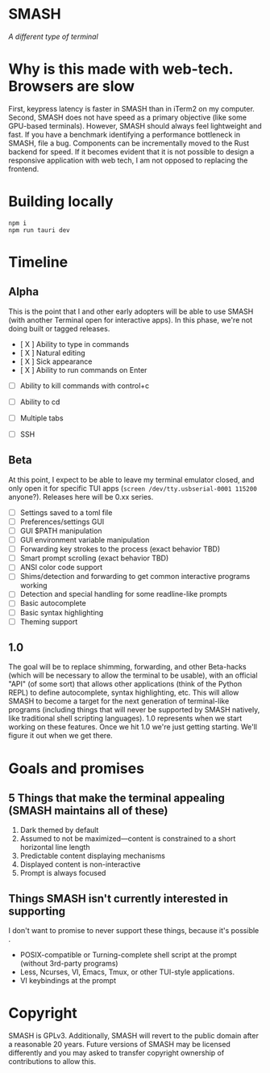 # SMASH
*A different type of terminal*


# Why is this made with web-tech. Browsers are slow
First, keypress latency is faster in SMASH than in iTerm2 on my computer.
Second, SMASH does not have speed as a primary objective (like some GPU-based terminals). However, SMASH should always feel lightweight and fast. If you have a benchmark identifying a performance bottleneck in SMASH, file a bug. Components can be incrementally moved to the Rust backend for speed. If it becomes evident that it is not possible to design a responsive application with web tech, I am not opposed to replacing the frontend.

# Building locally
```
npm i
npm run tauri dev
```

# Timeline

## Alpha
This is the point that I and other early adopters will be able to use SMASH (with another Terminal open for interactive apps).
In this phase, we're not doing built or tagged releases.

 - [ X ] Ability to type in commands
 - [ X ] Natural editing
 - [ X ] Sick appearance
 - [ X ] Ability to run commands on Enter
 - [   ] Ability to kill commands with control+c
 - [   ] Ability to cd
 - [   ] Multiple tabs
 - [   ] SSH


## Beta
At this point, I expect to be able to leave my terminal emulator closed, and only open it for specific TUI apps (`screen /dev/tty.usbserial-0001 115200` anyone?).
Releases here will be 0.xx series.

 - [   ] Settings saved to a toml file
 - [   ] Preferences/settings GUI
 - [   ] GUI $PATH manipulation
 - [   ] GUI environment variable manipulation
 - [   ] Forwarding key strokes to the process (exact behavior TBD)
 - [   ] Smart prompt scrolling (exact behavior TBD)
 - [   ] ANSI color code support
 - [   ] Shims/detection and forwarding to get common interactive programs working
 - [   ] Detection and special handling for some readline-like prompts
 - [   ] Basic autocomplete
 - [   ] Basic syntax highlighting
 - [   ] Theming support

## 1.0
The goal will be to replace shimming, forwarding, and other Beta-hacks (which will be necessary to allow the terminal to be usable), with an official "API" (of some sort) that allows other applications (think of the Python REPL) to define autocomplete, syntax highlighting, etc. This will allow SMASH to become a target for the next generation of terminal-like programs (including things that will never be supported by SMASH natively, like traditional shell scripting languages).
1.0 represents when we start working on these features. Once we hit 1.0 we're just getting starting.
We'll figure it out when we get there. 

# Goals and promises

## 5 Things that make the terminal appealing (SMASH maintains all of these)

1. Dark themed by default
2. Assumed to not be maximized—content is constrained to a short horizontal line length
3. Predictable content displaying mechanisms
4. Displayed content is non-interactive
5. Prompt is always focused

## Things SMASH isn't currently interested in supporting
I don't want to promise to never support these things, because it's possible .
* POSIX-compatible or Turning-complete shell script at the prompt (without 3rd-party programs)
* Less, Ncurses, VI, Emacs, Tmux, or other TUI-style applications.
* VI keybindings at the prompt


# Copyright
SMASH is GPLv3.
Additionally, SMASH will revert to the public domain after a reasonable 20 years.
Future versions of SMASH may be licensed differently and you may asked to transfer copyright ownership of contributions to allow this.
